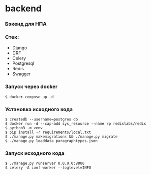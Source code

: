 # backend

### Бэкенд для НПА

### Стек:

- Django
- DRF
- Celery
- Postgresql
- Redis
- Swagger


### Запуск через docker

```shell
$ docker-compose up -d
```

### Установка исходного кода

```shell
$ createdb --username=postgres db
$ docker run -d --cap-add sys_resource --name rp redislabs/redis
$ python3 -m venv 
$ pip install -r requirements/local.txt
$ ./manage.py makemigrations && ./manage.py migrate
$ ./manage.py loaddata paragraphtypes.json
```

### Запуск исходного кода
```shell
$ ./manage.py runserver 0.0.0.0:8000
$ celery -A conf worker --loglevel=INFO
```
